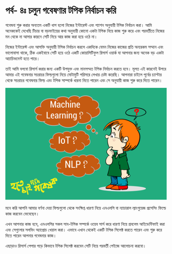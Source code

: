 # পর্ব- ৪ঃ চলুন গবেষণার টপিক নির্বাচন করি

গবেষনা শুরু করার অন্যতম একটি ধাপ হলো নিজের ইন্টারেস্ট এবং প্যাশন অনুযায়ী টপিক নির্বাচন করা। আমি অনেককেই দেখেছি টিচার বা বড়ভাইয়ের কথা অনুযায়ী কোনো একটা টপিক নিয়ে কাজ শুরু করে এবং পরবর্তীতে নিজের মন থেকে না আসার কারনে সেটি নিয়ে আর কাজ করা হয়ে ওঠে না। 

নিজের ইন্টারেস্ট এবং আসক্তি অনুযায়ী টপিক নির্বাচন করলে একদিকে যেমন নিজের কাজের প্রতি অন্যরকম সম্মান এবং ভালোবাসা থাকে, ঠিক একইবাবে সেটি হয়ে ওঠে একটি কোয়ালিটিফুল রিসার্স ওয়ার্ক  যা আপনার জন্য অনেক বড় একটা আ্যাচিভমেন্ট হতে পারে। 

তাই আমি বলবো রিসার্স করার জন্য একটি উপযুক্ত এবং মানসম্মত টপিক নির্বাচন করতে হবে। মূলত এই কারনেই উপরে আমার এই গবেষনার সচরাচর ফিল্ডগুলো নিয়ে মোটামুটি পরিসরে লেখার চেষ্টা করেছি। আপনারা চাইলে পূর্বের চ্যাপ্টার থেকে সচরাচর গবেষনার ফিল্ড এবং টপিক সাম্পর্কে ধারনা নিতে পারেন এবং সে অনুযায়ী কাজ শুরু করে দিতে পারেন।

![](.gitbook/assets/slide11%20%281%29.PNG)

মনে করি আপনি আমার বর্ণনা দেয়া ফিল্ডগুলো থেকে সংক্ষিপ্ত ধারণা নিয়ে এনএলপি বা ন্যাচারাল ল্যাংগুয়েজ প্রসেসিং ফিল্ডে কাজ করবেন ভেবেছেন।

এখন আপনার কাজ হবে, এনএলপির সকল সাব-টপিক সম্পর্কে ওয়েব সার্স করে ধারণা নিয়ে প্রবলেম আইডেন্টিফাই করা এবং সেগুলোর সলভিং অ্যাপ্রোচ খেয়াল করা। এভাবে এখান থেকেই একটি টপিক সিলেক্ট করতে পারেন এবং শুরু করে দিতে পারেন আপনার গবেষনার কাজ।

এছাড়াও রিসার্স পেপার পড়ে কিভাবে টপিক সিলেক্ট করবেন সেটি নিয়ে পরবর্তী পেইজে আলোচনা করবো।

